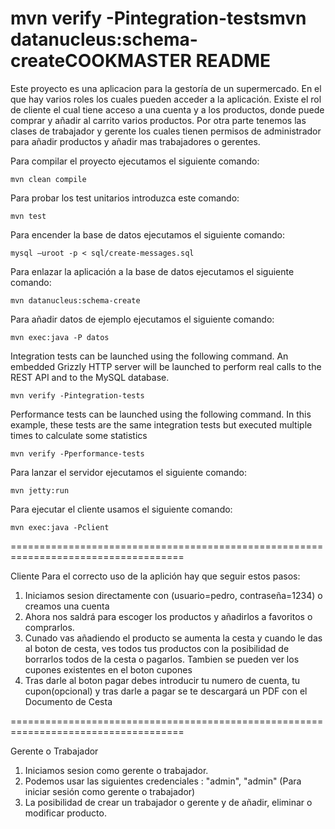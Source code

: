 mvn verify -Pintegration-testsmvn datanucleus:schema-createCOOKMASTER README 
============================

Este proyecto es una aplicacion para la gestoría de un supermercado. En el que hay varios roles los cuales pueden acceder a la aplicación. Existe el rol de cliente el cual tiene acceso a una cuenta y a los productos, donde puede comprar y añadir al carrito varios productos. Por otra parte tenemos las clases de trabajador y gerente los cuales tienen permisos de administrador para añadir productos y añadir mas trabajadores o gerentes.

Para compilar el proyecto ejecutamos el siguiente comando:

    mvn clean compile
      

Para probar los test unitarios introduzca este comando:

    mvn test

Para encender la base de datos ejecutamos el siguiente comando:

    mysql –uroot -p < sql/create-messages.sql

Para enlazar la aplicación a la base de datos ejecutamos el siguiente comando:

    mvn datanucleus:schema-create
      
Para añadir datos de ejemplo ejecutamos el siguiente comando:

    mvn exec:java -P datos
    
Integration tests can be launched using the following command. An embedded Grizzly HTTP server will be launched to perform real calls to the REST API and to the MySQL database.

  	mvn verify -Pintegration-tests

Performance tests can be launched using the following command. In this example, these tests are the same integration tests but executed multiple times to calculate some statistics

  	mvn verify -Pperformance-tests


Para lanzar el servidor ejecutamos el siguiente comando:

    mvn jetty:run

Para ejecutar el cliente usamos el siguiente comando:

    mvn exec:java -Pclient



====================================================================================

Cliente 
Para el correcto uso de la aplición hay que seguir estos pasos:

1. Iniciamos sesion directamente con (usuario=pedro, contraseña=1234) o creamos una cuenta
2. Ahora nos saldrá para escoger los productos y añadirlos a favoritos o comprarlos.
3. Cunado vas añadiendo el producto se aumenta la cesta y cuando le das al boton de cesta, ves todos tus productos
con la posibilidad de borrarlos todos de la cesta o pagarlos. Tambien se pueden ver los cupones existentes en el boton cupones
4. Tras darle al boton pagar debes introducir tu numero de cuenta, tu cupon(opcional) y tras darle a pagar se te descargará un PDF con el
Documento de Cesta

====================================================================================

Gerente o Trabajador
1. Iniciamos sesion como gerente o trabajador.
2. Podemos usar las siguientes credenciales : "admin", "admin" (Para iniciar sesión como gerente o trabajador)
3. La posibilidad de crear un trabajador o gerente y de añadir, eliminar o modificar producto.
 

